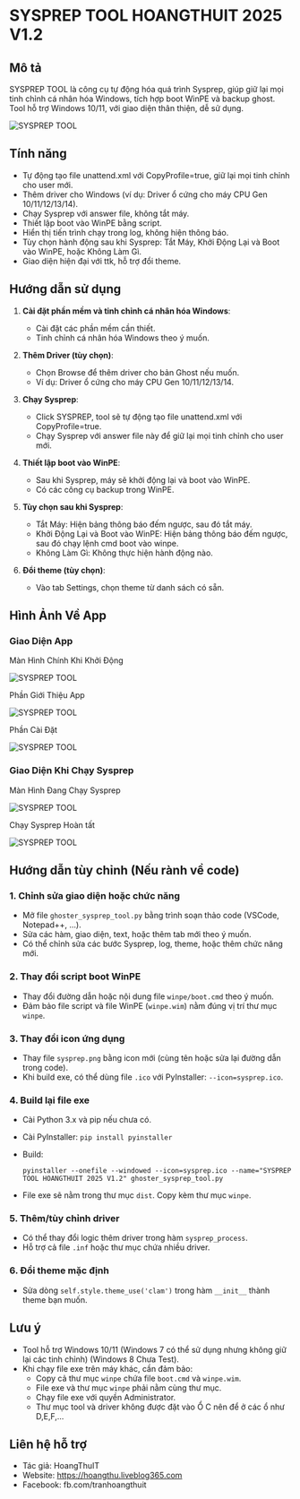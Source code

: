 # SYSPREP TOOL HOANGTHUIT 2025 V1.2

## Mô tả
SYSPREP TOOL là công cụ tự động hóa quá trình Sysprep, giúp giữ lại mọi tinh chỉnh cá nhân hóa Windows, tích hợp boot WinPE và backup ghost. Tool hỗ trợ Windows 10/11, với giao diện thân thiện, dễ sử dụng.

![SYSPREP TOOL](sysprep.png)

## Tính năng
- Tự động tạo file unattend.xml với CopyProfile=true, giữ lại mọi tinh chỉnh cho user mới.
- Thêm driver cho Windows (ví dụ: Driver ổ cứng cho máy CPU Gen 10/11/12/13/14).
- Chạy Sysprep với answer file, không tắt máy.
- Thiết lập boot vào WinPE bằng script.
- Hiển thị tiến trình chạy trong log, không hiện thông báo.
- Tùy chọn hành động sau khi Sysprep: Tắt Máy, Khởi Động Lại và Boot vào WinPE, hoặc Không Làm Gì.
- Giao diện hiện đại với ttk, hỗ trợ đổi theme.

## Hướng dẫn sử dụng
1. **Cài đặt phần mềm và tinh chỉnh cá nhân hóa Windows**:
   - Cài đặt các phần mềm cần thiết.
   - Tinh chỉnh cá nhân hóa Windows theo ý muốn.

2. **Thêm Driver (tùy chọn)**:
   - Chọn Browse để thêm driver cho bản Ghost nếu muốn.
   - Ví dụ: Driver ổ cứng cho máy CPU Gen 10/11/12/13/14.

3. **Chạy Sysprep**:
   - Click SYSPREP, tool sẽ tự động tạo file unattend.xml với CopyProfile=true.
   - Chạy Sysprep với answer file này để giữ lại mọi tinh chỉnh cho user mới.

4. **Thiết lập boot vào WinPE**:
   - Sau khi Sysprep, máy sẽ khởi động lại và boot vào WinPE.
   - Có các công cụ backup trong WinPE.

5. **Tùy chọn sau khi Sysprep**:
   - Tắt Máy: Hiện bảng thông báo đếm ngược, sau đó tắt máy.
   - Khởi Động Lại và Boot vào WinPE: Hiện bảng thông báo đếm ngược, sau đó chạy lệnh cmd boot vào winpe.
   - Không Làm Gì: Không thực hiện hành động nào.

6. **Đổi theme (tùy chọn)**:
   - Vào tab Settings, chọn theme từ danh sách có sẵn.
  
## Hình Ảnh Về App
### Giao Diện App
Màn Hình Chính Khi Khởi Động

![SYSPREP TOOL](/Screenshot/1.png)

Phần Giới Thiệu App

![SYSPREP TOOL](/Screenshot/2.png)

Phần Cài Đặt

![SYSPREP TOOL](/Screenshot/3.png)

### Giao Diện Khi Chạy Sysprep

Màn Hình Đang Chạy Sysprep

![SYSPREP TOOL](/Screenshot/4.png)

Chạy Sysprep Hoàn tất

![SYSPREP TOOL](/Screenshot/5.png)


## Hướng dẫn tùy chỉnh (Nếu rành về code)
### 1. Chỉnh sửa giao diện hoặc chức năng
- Mở file `ghoster_sysprep_tool.py` bằng trình soạn thảo code (VSCode, Notepad++, ...).
- Sửa các hàm, giao diện, text, hoặc thêm tab mới theo ý muốn.
- Có thể chỉnh sửa các bước Sysprep, log, theme, hoặc thêm chức năng mới.

### 2. Thay đổi script boot WinPE
- Thay đổi đường dẫn hoặc nội dung file `winpe/boot.cmd` theo ý muốn.
- Đảm bảo file script và file WinPE (`winpe.wim`) nằm đúng vị trí thư mục `winpe`.

### 3. Thay đổi icon ứng dụng
- Thay file `sysprep.png` bằng icon mới (cùng tên hoặc sửa lại đường dẫn trong code).
- Khi build exe, có thể dùng file `.ico` với PyInstaller: `--icon=sysprep.ico`.

### 4. Build lại file exe
- Cài Python 3.x và pip nếu chưa có.
- Cài PyInstaller: `pip install pyinstaller`
- Build:
  
  ```
  pyinstaller --onefile --windowed --icon=sysprep.ico --name="SYSPREP TOOL HOANGTHUIT 2025 V1.2" ghoster_sysprep_tool.py
  ```
- File exe sẽ nằm trong thư mục `dist`. Copy kèm thư mục `winpe`.

### 5. Thêm/tùy chỉnh driver
- Có thể thay đổi logic thêm driver trong hàm `sysprep_process`.
- Hỗ trợ cả file `.inf` hoặc thư mục chứa nhiều driver.

### 6. Đổi theme mặc định
- Sửa dòng `self.style.theme_use('clam')` trong hàm `__init__` thành theme bạn muốn.

## Lưu ý
- Tool hỗ trợ Windows 10/11 (Windows 7 có thể sử dụng nhưng không giữ lại các tinh chỉnh) (Windows 8 Chưa Test).
- Khi chạy file exe trên máy khác, cần đảm bảo:
  - Copy cả thư mục `winpe` chứa file `boot.cmd` và `winpe.wim`.
  - File exe và thư mục `winpe` phải nằm cùng thư mục.
  - Chạy file exe với quyền Administrator.
  - Thư mục tool và driver không được đặt vào Ổ C nên để ở các ổ như D,E,F,... 

## Liên hệ hỗ trợ
- Tác giả: HoangThuIT
- Website: https://hoangthu.liveblog365.com
- Facebook: fb.com/tranhoangthuit

